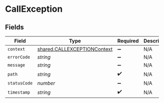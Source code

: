 # CallException


## Fields

| Field                                                                             | Type                                                                              | Required                                                                          | Description                                                                       |
| --------------------------------------------------------------------------------- | --------------------------------------------------------------------------------- | --------------------------------------------------------------------------------- | --------------------------------------------------------------------------------- |
| `context`                                                                         | [shared.CALLEXCEPTIONContext](../../../sdk/models/shared/callexceptioncontext.md) | :heavy_minus_sign:                                                                | N/A                                                                               |
| `errorCode`                                                                       | *string*                                                                          | :heavy_minus_sign:                                                                | N/A                                                                               |
| `message`                                                                         | *string*                                                                          | :heavy_minus_sign:                                                                | N/A                                                                               |
| `path`                                                                            | *string*                                                                          | :heavy_check_mark:                                                                | N/A                                                                               |
| `statusCode`                                                                      | *number*                                                                          | :heavy_minus_sign:                                                                | N/A                                                                               |
| `timestamp`                                                                       | *string*                                                                          | :heavy_check_mark:                                                                | N/A                                                                               |